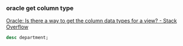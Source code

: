 ### oracle get column type 


[Oracle: Is there a way to get the column data types for a view? - Stack Overflow](https://stackoverflow.com/questions/2766361/oracle-is-there-a-way-to-get-the-column-data-types-for-a-view "Oracle: Is there a way to get the column data types for a view? - Stack Overflow")




```sql
desc department;

```
